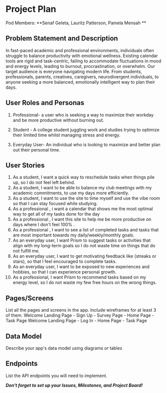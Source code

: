 # Project Plan

Pod Members: **Senaf Geleta, Lauritz Patterson, Pamela Mensah **

## Problem Statement and Description
In fast-paced academic and professional environments, individuals often struggle to balance productivity with emotional wellness. Existing calendar tools are rigid and task-centric, failing to accommodate fluctuations in mood and energy levels, leading to burnout, procrastination, or overwhelm. Our target audience is everyone navigating modern life. From students, professionals, parents, creatives, caregivers, neurodivergent individuals, to anyone seeking a more balanced, emotionally intelligent way to plan their days.

## User Roles and Personas

1. Professional-  a user who is seeking a way to maximize their workday and 
be more productive without burning out.

2. Student - A college student juggling work and studies trying to optimize their limited time whilst managing stress and energy.

3. Everyday User- An individual who is looking to maximize and better plan out their personal time.

## User Stories
1. As a student, I want a quick way to reschedule tasks when things pile up, so I do not feel left behind. 
2. As a student, I want to be able to balance my club meetings with my academic commitments, to use my days more efficiently. 
3. As a student, I want to use the site to time myself and use the vibe room so that I can stay focused while studying.
4. As a professional , i want a calendar that shows me the most optimal way to get all of my tasks done for the day 
5. As a professional , I want this site to help me be more productive on days where I don't feel 100% .
6. As a professional , I want to see a list of completed tasks and tasks that are most important towards my daily/weekly/monthly goals. 
7. As an everyday user, I want Prism to suggest tasks or activities that align with my long-term goals so I do not waste time on things that do not fulfill me.
8. As an everyday user, I want to get motivating feedback like (streaks or stars), so that I feel encouraged to complete tasks.
9. As an everyday user, I want to be exposed to new experiences and hobbies, so that I can experience personal growth.
10. As a professional, I want Prism to recommend tasks based on my energy level, so I do not waste my few free hours on the wrong things.


## Pages/Screens

List all the pages and screens in the app. Include wireframes for at least 3 of them.
Welcome Landing Page - Sign Up - Survey Page - Home Page - Task Page
Welcome Landing Page - Log In - Home Page - Task Page

## Data Model

Describe your app's data model using diagrams or tables

## Endpoints

List the API endpoints you will need to implement.

***Don't forget to set up your Issues, Milestones, and Project Board!***
